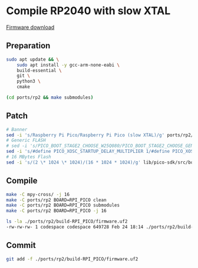 # Compile RP2040 with slow XTAL

[Firmware download](ports/rp2/build-RPI_PICO/firmware.uf2)

## Preparation

```bash
sudo apt update && \
    sudo apt install -y gcc-arm-none-eabi \
    build-essential \
    git \
    python3 \
    cmake

(cd ports/rp2 && make submodules)
```

## Patch

```bash
# Banner
sed -i 's/Raspberry Pi Pico/Raspberry Pi Pico (slow XTAL)/g' ports/rp2/boards/RPI_PICO/mpconfigboard.h
# Generic FLASH
# sed -i 's/PICO_BOOT_STAGE2_CHOOSE_W25Q080/PICO_BOOT_STAGE2_CHOOSE_GENERIC_03H/g' lib/pico-sdk/src/boards/include/boards/pico.h
sed -i 's/#define PICO_XOSC_STARTUP_DELAY_MULTIPLIER 1/#define PICO_XOSC_STARTUP_DELAY_MULTIPLIER 64/g' lib/pico-sdk/src/rp2_common/hardware_xosc/include/hardware/xosc.h
# 16 MBytes Flash
sed -i 's/(2 \* 1024 \* 1024)/(16 * 1024 * 1024)/g' lib/pico-sdk/src/boards/include/boards/pico.h
```

## Compile
```bash
make -C mpy-cross/ -j 16
make -C ports/rp2 BOARD=RPI_PICO clean
make -C ports/rp2 BOARD=RPI_PICO submodules
make -C ports/rp2 BOARD=RPI_PICO -j 16

ls -la ./ports/rp2/build-RPI_PICO/firmware.uf2
-rw-rw-rw- 1 codespace codespace 649728 Feb 24 18:14 ./ports/rp2/build-RPI_PICO/firmware.uf2
```

## Commit

```bash
git add -f ./ports/rp2/build-RPI_PICO/firmware.uf2
```
